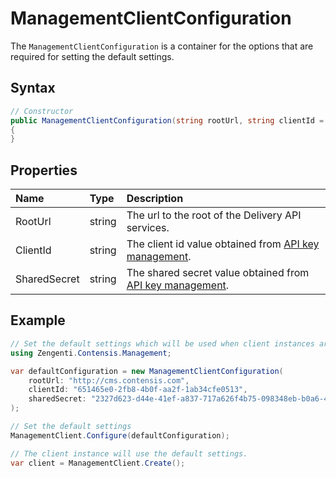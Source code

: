 # ManagementClientConfiguration

The `ManagementClientConfiguration` is a container for the options that are required for setting the default settings.

## Syntax

```cs
// Constructor
public ManagementClientConfiguration(string rootUrl, string clientId = null, string sharedSecret = null)
{
}

```

## Properties

| Name | Type | Description |
| :--- | :--- | :---------- |
| RootUrl | string | The url to the root of the Delivery API services. |
| ClientId | string | The client id value obtained from [API key management](https://zenhub.zengenti.com/Contensis/10.0/kb/content-types-and-entries/api-keys/api-key-overview.aspx). |
| SharedSecret | string | The shared secret value obtained from [API key management](https://zenhub.zengenti.com/Contensis/10.0/kb/content-types-and-entries/api-keys/api-key-overview.aspx). |

## Example

```cs
// Set the default settings which will be used when client instances are created without parameters
using Zengenti.Contensis.Management;

var defaultConfiguration = new ManagementClientConfiguration(
    rootUrl: "http://cms.contensis.com",
    clientId: "651465e0-2fb8-4b0f-aa2f-1ab34cfe0513",
    sharedSecret: "2327d623-d44e-41ef-a837-717a626f4b75-098348eb-b0a6-4023-a64a-805536024dfb-1a558c9c-49dc-4709-9e8b-c203f60fda80"
);

// Set the default settings
ManagementClient.Configure(defaultConfiguration);

// The client instance will use the default settings.
var client = ManagementClient.Create();
```